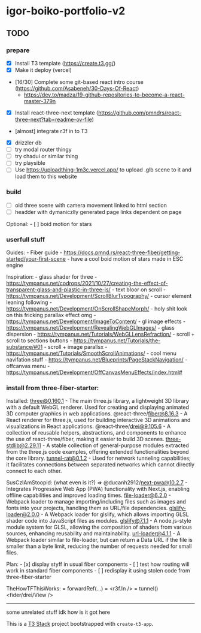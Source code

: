 # igor-boiko-portfolio-v2

## TODO

### prepare

- [x] Install T3 template (https://create.t3.gg/)
- [x] Make it deploy (vercel)
- [16/30] Complete some git-based react intro course (https://github.com/Asabeneh/30-Days-Of-React)
    - https://dev.to/madza/19-github-repositories-to-become-a-react-master-379n
- [x] Install react-three-next template (https://github.com/pmndrs/react-three-next?tab=readme-ov-file)
- [almost] integrate r3f in to T3
- [x] drizzler db
- [ ] try modal router thingy
- [ ] try chadui or similar thing
- [ ] try playsible
- [ ] Use https://uploadthing-1m3c.vercel.app/ to upload .glb scene to it and load them to this website

### build

- [ ] old three scene with camera movement linked to html section
- [ ] headder with dymaniczlly generated page links dependent on page

Optional:
    - [ ] boid motion for stars



### userfull stuff

Guides:
    - Fiber guide - https://docs.pmnd.rs/react-three-fiber/getting-started/your-first-scene
    - have a cool boid motion of stars made in ESC engine

Inspiration:
    - glass shader for three - https://tympanus.net/codrops/2021/10/27/creating-the-effect-of-transparent-glass-and-plastic-in-three-js/
    - text bloor on scroll - https://tympanus.net/Development/ScrollBlurTypography/
    - cursor element leaning following - https://tympanus.net/Development/OnScrollShapeMorph/ 
    - holy shit look on this fricking parallax effect omg - https://tympanus.net/Development/ImageToContent/
    - gl image effects - https://tympanus.net/Development/RevealingWebGLImages/
    - glass dispersion - https://tympanus.net/Tutorials/WebGLLensRefraction/
    - scroll + scroll to sections buttons - https://tympanus.net/Tutorials/the-substance/#01
    - scroll + image parallsx - https://tympanus.net/Tutorials/SmoothScrollAnimations/
    - cool menu navifation stuff - https://tympanus.net/Blueprints/PageStackNavigation/
    - offcanvas menu - https://tympanus.net/Development/OffCanvasMenuEffects/index.html#



### install from three-fiber-starter:

Installed:
    three@0.160.1 - The main three.js library, a lightweight 3D library with a default WebGL renderer. Used for creating and displaying animated 3D computer graphics in web applications.
    @react-three/fiber@8.16.3 - A React renderer for three.js, used for building interactive 3D animations and visualizations in React applications.
    @react-three/drei@9.105.6 - A collection of reusable helpers, abstractions, and components to enhance the use of react-three/fiber, making it easier to build 3D scenes.
    three-stdlib@2.29.11 - A stable collection of general-purpose modules extracted from the three.js code examples, offering extended functionalities beyond the core library.
    tunnel-rat@0.1.2 - Used for network tunneling capabilities; it facilitates connections between separated networks which cannot directly connect to each other.

SusCzIAmStoopid:
    (what even is it?) => @ducanh2912/next-pwa@10.2.7 - Integrates Progressive Web App (PWA) functionality with Next.js, enabling offline capabilities and improved loading times.
    file-loader@6.2.0 - Webpack loader to manage importing/including files such as images and fonts into your projects, handling them as URL/file dependencies.
    glslify-loader@2.0.0 - A Webpack loader for glslify, which allows importing GLSL shader code into JavaScript files as modules.
    glslify@7.1.1 - A node.js-style module system for GLSL, allowing the composition of shaders from various sources, enhancing reusability and maintainability.
    url-loader@4.1.1 - A Webpack loader similar to file-loader, but can return a Data URL if the file is smaller than a byte limit, reducing the number of requests needed for small files.

Plan:
    - [x] display styff in usual fiber components
    - [ ] test how routing will work in standard fiber components
    - [ ] redisplay it using stolen code from three-fiber-starter

TheHowTFThisWorks:
    <View /> = forwardRef(...)
        <Three /> = <r3f.In /> = tunnel()
            <fider/drei/View />     







---

some unrelated stuff idk how is it got here


This is a [T3 Stack](https://create.t3.gg/) project bootstrapped with `create-t3-app`.

